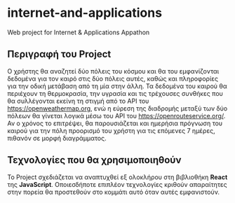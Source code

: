 # internet-and-applications
Web project for Internet &amp; Applications Appathon

## Περιγραφή του Project
Ο χρήστης θα αναζητεί δύο πόλεις του κόσμου και θα του εμφανίζονται δεδομένα για τον καιρό στις δύο πόλεις αυτές, καθώς και πληροφορίες για την οδική μετάβαση από τη μία στην άλλη. Τα δεδομένα του καιρού θα περιέχουν τη θερμοκρασία, την υγρασία και τις τρέχουσες συνθήκες που θα συλλέγονται εκείνη τη στιγμή από το API του https://openweathermap.org, ενώ η εύρεση της διαδρομής μεταξύ των δύο πόλεων θα γίνεται λογικά μέσω του API του https://openrouteservice.org/. Αν ο χρόνος το επιτρέψει, θα παρουσιάζεται και ημερήσια πρόγνωση του καιρού για την πόλη προορισμό του χρήστη για τις επόμενες 7 ημέρες, πιθανόν σε μορφή διαγράμματος.

## Τεχνολογίες που θα χρησιμοποιηθούν
Το Project σχεδιάζεται να αναπτυχθεί εξ ολοκλήρου στη βιβλιοθήκη **React** της **JavaScript**. Οποιεσδήποτε επιπλέον τεχνολογίες κριθούν απαραίτητες στην πορεία θα προστεθούν στο κομμάτι αυτό όταν αυτές εμφανιστούν.
